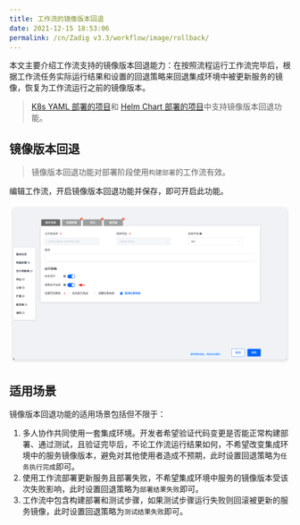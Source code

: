```yaml
---
title: 工作流的镜像版本回退
date: 2021-12-15 18:53:06
permalink: /cn/Zadig v3.3/workflow/image/rollback/
---
```


本文主要介绍工作流支持的镜像版本回退能力：在按照流程运行工作流完毕后，根据工作流任务实际运行结果和设置的回退策略来回退集成环境中被更新服务的镜像，恢复为工作流运行之前的镜像版本。

> [K8s YAML 部署的项目](/cn/Zadig%20v3.3/project/k8s-yaml/)和 [Helm Chart 部署的项目](/cn/Zadig%20v3.3/project/helm-chart/)中支持镜像版本回退功能。

## 镜像版本回退

> 镜像版本回退功能对部署阶段使用`构建部署`的工作流有效。

编辑工作流，开启镜像版本回退功能并保存，即可开启此功能。

![开启镜像版本回退](../../../../_images/check_pipeline_setting.png)

## 适用场景

镜像版本回退功能的适用场景包括但不限于：

1. 多人协作共同使用一套集成环境。开发者希望验证代码变更是否能正常构建部署、通过测试，且验证完毕后，不论工作流运行结果如何，不希望改变集成环境中的服务镜像版本，避免对其他使用者造成不预期，此时设置回退策略为`任务执行完成`即可。
2. 使用工作流部署更新服务且部署失败，不希望集成环境中服务的镜像版本受该次失败影响，此时设置回退策略为`部署结果失败`即可。
3. 工作流中包含构建部署和测试步骤，如果测试步骤运行失败则回滚被更新的服务镜像，此时设置回退策略为`测试结果失败`即可。
